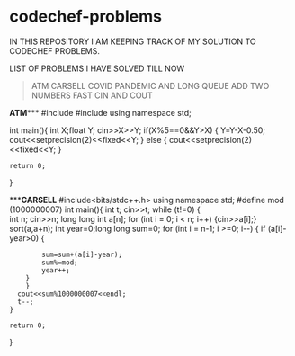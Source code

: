 # codechef-problems
IN THIS REPOSITORY I AM KEEPING TRACK OF MY SOLUTION TO CODECHEF PROBLEMS.

LIST OF PROBLEMS I HAVE SOLVED TILL NOW
>ATM
>CARSELL
>COVID PANDEMIC AND LONG QUEUE
>ADD TWO NUMBERS
>FAST CIN AND COUT


******************ATM*********************
#include<iostream>
#include<iomanip>
using namespace std;

int main(){
    int X;float Y;
    cin>>X>>Y;
     if(X%5==0&&Y>X)
    {
        Y=Y-X-0.50;
        cout<<setprecision(2)<<fixed<<Y;
    }
    else
    {
        cout<<setprecision(2)<<fixed<<Y;
    }
    
    return 0;
}

*******************CARSELL****************
#include<bits/stdc++.h>
using namespace std;
#define mod (1000000007)
int main(){
    int t;
    cin>>t;
    while (t!=0)
    {   
        int n;
        cin>>n;
        long long int a[n];
        for (int i = 0; i < n; i++)
            {cin>>a[i];}
        sort(a,a+n);
        int year=0;long long sum=0;
        for (int i = n-1; i >=0; i--)
        {   if (a[i]-year>0)
        {
    
            sum=sum+(a[i]-year);
            sum%=mod;
            year++;
        }
        }
      cout<<sum%1000000007<<endl;
      t--;
    } 

    return 0;
}


